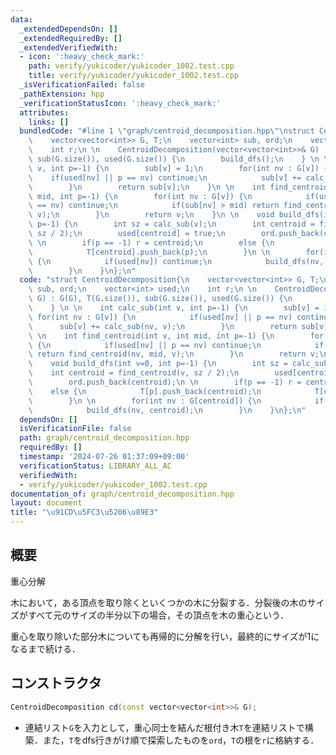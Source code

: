 ```yaml
---
data:
  _extendedDependsOn: []
  _extendedRequiredBy: []
  _extendedVerifiedWith:
  - icon: ':heavy_check_mark:'
    path: verify/yukicoder/yukicoder_1002.test.cpp
    title: verify/yukicoder/yukicoder_1002.test.cpp
  _isVerificationFailed: false
  _pathExtension: hpp
  _verificationStatusIcon: ':heavy_check_mark:'
  attributes:
    links: []
  bundledCode: "#line 1 \"graph/centroid_decomposition.hpp\"\nstruct CentroidDecomposition{\n\
    \    vector<vector<int>> G, T;\n    vector<int> sub, ord;\n    vector<int> used;\n\
    \    int r;\n \n    CentroidDecomposition(vector<vector<int>>& G) : G(G), T(G.size()),\
    \ sub(G.size()), used(G.size()) {\n        build_dfs();\n    } \n \n    int calc_sub(int\
    \ v, int p=-1) {\n        sub[v] = 1;\n        for(int nv : G[v]) {\n        \
    \    if(used[nv] || p == nv) continue;\n            sub[v] += calc_sub(nv, v);\n\
    \        }\n        return sub[v];\n    }\n \n    int find_centroid(int v, int\
    \ mid, int p=-1) {\n        for(int nv : G[v]) {\n            if(used[nv] || p\
    \ == nv) continue;\n            if(sub[nv] > mid) return find_centroid(nv, mid,\
    \ v);\n        }\n        return v;\n    }\n \n    void build_dfs(int v=0, int\
    \ p=-1) {\n        int sz = calc_sub(v);\n        int centroid = find_centroid(v,\
    \ sz / 2);\n        used[centroid] = true;\n        ord.push_back(centroid);\n\
    \ \n        if(p == -1) r = centroid;\n        else {\n            T[p].push_back(centroid);\n\
    \            T[centroid].push_back(p);\n        }\n \n        for(int nv : G[centroid])\
    \ {\n            if(used[nv]) continue;\n            build_dfs(nv, centroid);\n\
    \        }\n    }\n};\n"
  code: "struct CentroidDecomposition{\n    vector<vector<int>> G, T;\n    vector<int>\
    \ sub, ord;\n    vector<int> used;\n    int r;\n \n    CentroidDecomposition(vector<vector<int>>&\
    \ G) : G(G), T(G.size()), sub(G.size()), used(G.size()) {\n        build_dfs();\n\
    \    } \n \n    int calc_sub(int v, int p=-1) {\n        sub[v] = 1;\n       \
    \ for(int nv : G[v]) {\n            if(used[nv] || p == nv) continue;\n      \
    \      sub[v] += calc_sub(nv, v);\n        }\n        return sub[v];\n    }\n\
    \ \n    int find_centroid(int v, int mid, int p=-1) {\n        for(int nv : G[v])\
    \ {\n            if(used[nv] || p == nv) continue;\n            if(sub[nv] > mid)\
    \ return find_centroid(nv, mid, v);\n        }\n        return v;\n    }\n \n\
    \    void build_dfs(int v=0, int p=-1) {\n        int sz = calc_sub(v);\n    \
    \    int centroid = find_centroid(v, sz / 2);\n        used[centroid] = true;\n\
    \        ord.push_back(centroid);\n \n        if(p == -1) r = centroid;\n    \
    \    else {\n            T[p].push_back(centroid);\n            T[centroid].push_back(p);\n\
    \        }\n \n        for(int nv : G[centroid]) {\n            if(used[nv]) continue;\n\
    \            build_dfs(nv, centroid);\n        }\n    }\n};\n"
  dependsOn: []
  isVerificationFile: false
  path: graph/centroid_decomposition.hpp
  requiredBy: []
  timestamp: '2024-07-26 01:37:09+09:00'
  verificationStatus: LIBRARY_ALL_AC
  verifiedWith:
  - verify/yukicoder/yukicoder_1002.test.cpp
documentation_of: graph/centroid_decomposition.hpp
layout: document
title: "\u91CD\u5FC3\u5206\u89E3"
---
```


## 概要

重心分解

木において，ある頂点を取り除くといくつかの木に分裂する．分裂後の木のサイズがすべて元のサイズの半分以下の場合，その頂点を木の重心という．

重心を取り除いた部分木についても再帰的に分解を行い，最終的にサイズが1になるまで続ける．

## コンストラクタ

```cpp
CentroidDecomposition cd(const vector<vector<int>>& G);
```

* 連結リスト`G`を入力として，重心同士を結んだ根付き木`T`を連結リストで構築．また，`T`をdfs行きがけ順で探索したものを`ord`，`T`の根を`r`に格納する．